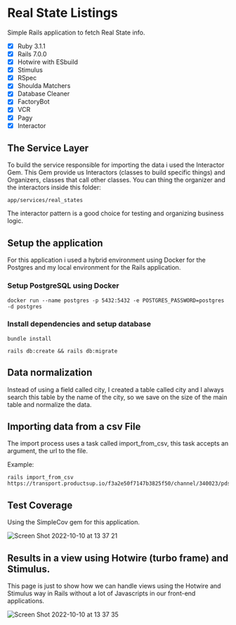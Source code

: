 # Real State Listings

Simple Rails application to fetch Real State info.

- [x] Ruby 3.1.1
- [x] Rails 7.0.0
- [x] Hotwire with ESbuild
- [x] Stimulus
- [x] RSpec
- [x] Shoulda Matchers
- [x] Database Cleaner
- [x] FactoryBot
- [x] VCR
- [x] Pagy
- [x] Interactor

## The Service Layer

To build the service responsible for importing the data i used the Interactor Gem. This Gem
provide us Interactors (classes to build specific things) and Organizers, classes that call other
classes. You can thing the organizer and the interactors inside this folder:

```
app/services/real_states
```

The interactor pattern is a good choice for testing and organizing business logic.

## Setup the application

For this application i used a hybrid environment using Docker for the Postgres
and my local environment for the Rails application.

### Setup PostgreSQL using Docker

```shell
docker run --name postgres -p 5432:5432 -e POSTGRES_PASSWORD=postgres -d postgres
```

### Install dependencies and setup database

```shell
bundle install

rails db:create && rails db:migrate
```

## Data normalization

Instead of using a field called city, I created a table called city and I always search this table by the name of the city, so we save on the size of the main table and normalize the data.

## Importing data from a csv File

The import process uses a task called import_from_csv, this task accepts an argument, the url to the file.

Example:

```shell
rails import_from_csv https://transport.productsup.io/f3a2e50f7147b3825f50/channel/340023/pdsfeed.csv
```

## Test Coverage

Using the SimpleCov gem for this application.

![Screen Shot 2022-10-10 at 13 37 21](https://user-images.githubusercontent.com/8007754/194916624-0f367861-1efa-43d9-8f51-f9834e8efebb.png)


## Results in a view using Hotwire (turbo frame) and Stimulus.

This page is just to show how we can handle views using the Hotwire and Stimulus way in Rails
without a lot of Javascripts in our front-end applications.

![Screen Shot 2022-10-10 at 13 37 35](https://user-images.githubusercontent.com/8007754/194916646-664f2ba4-6294-4a37-ae75-477285b679a1.png)
